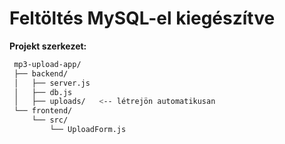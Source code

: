 # Feltöltés MySQL-el kiegészítve

**Projekt szerkezet:**
```bash
 mp3-upload-app/
 ├── backend/
 │   ├── server.js
 │   ├── db.js
 │   ├── uploads/   <-- létrejön automatikusan
 └── frontend/
     └── src/
         └── UploadForm.js
```
